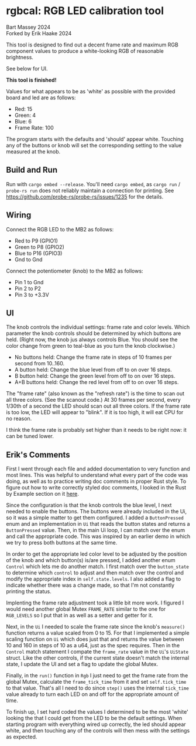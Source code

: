 # rgbcal: RGB LED calibration tool
Bart Massey 2024  
Forked by Erik Haake 2024

This tool is designed to find out a decent frame rate and
maximum RGB component values to produce a white-looking RGB
of reasonable brightness.

See below for UI.

**This tool is finished!**

Values for what appears to be as 'white' as possible with the provided board 
and led are as follows:

- Red: 15
- Green: 4
- Blue: 6
- Frame Rate: 100

The program starts with the defaults and 'should' appear white. Touching any
of the buttons or knob will set the corresponding setting to the value
measured at the knob.

## Build and Run

Run with `cargo embed --release`. You'll need `cargo embed`, as
`cargo run` / `probe-rs run` does not reliably maintain a
connection for printing. See
https://github.com/probe-rs/probe-rs/issues/1235 for the
details.

## Wiring

Connect the RGB LED to the MB2 as follows:

* Red to P9 (GPIO1)
* Green to P8 (GPIO2)
* Blue to P16 (GPIO3)
* Gnd to Gnd

Connect the potentiometer (knob) to the MB2 as follows:

* Pin 1 to Gnd
* Pin 2 to P2
* Pin 3 to +3.3V

## UI

The knob controls the individual settings: frame rate and
color levels. Which parameter the knob controls should be
determined by which buttons are held. (Right now, the knob
jus always controls Blue. You should see the color change
from green to teal-blue as you turn the knob clockwise.)

* No buttons held: Change the frame rate in steps of 10
  frames per second from 10..160.
* A button held: Change the blue level from off to on over
  16 steps.
* B button held: Change the green level from off to on over
  16 steps.
* A+B buttons held: Change the red level from off to on over
  16 steps.

The "frame rate" (also known as the "refresh rate") is the
time to scan out all three colors. (See the scanout code.)
At 30 frames per second, every 1/30th of a second the LED
should scan out all three colors. If the frame rate is too
low, the LED will appear to "blink". If it is too high, it
will eat CPU for no reason.

I think the frame rate is probably set higher than it needs
to be right now: it can be tuned lower.

## Erik's Comments

First I went through each file and added documentation to very function and most lines. This was helpful to understand what every part of the code was doing, as well as to practice writing doc comments in proper Rust style. To figure out how to write correctly styled doc comments, I looked in the Rust by Example section on it [here](https://doc.rust-lang.org/rust-by-example/meta/doc.html).

Since the configuration is that the knob controls the blue level, I next needed to enable the buttons. The buttons were already included in the Ui, so it was a simple matter to get them configured. I added a `ButtonPressed` enum and an implementation in `Ui` that reads the button states and returns a `ButtonPressed` value. Then, in the main Ui loop, I can match over the enum and call the appropriate code. This was inspired by an earlier demo in which we try to press both buttons at the same time. 

In order to get the appropriate led color level to be adjusted by the position of the knob and which button(s) is/are pressed, I added another enum `Control` which lets me do another match. I first match over the `button_state` to determine which `control` to adjust and then match over the control and modify the appropriate index in `self.state.levels`. I also added a flag to indicate whether there was a change made, so that I'm not constantly printing the status.

Implenting the frame rate adjustment took a little bit more work. I figured I would need another global Mutex `FRAME_RATE` similar to the one for `RGB_LEVELS` so I put that in as well as a setter and getter for it.

Next, in the `Ui` I needed to scale the frame rate since the knob's `measure()` function returns a value scaled from 0 to 15. For that I implemented a simple scaling function on `Ui` which does just that and returns the value between 10 and 160 in steps of 10 as a u64, just as the spec requires. Then in  the `Control` match statement I compate the `frame_rate` value in the `Ui`'s  `UiState` struct. Like the other controls, if the current state doesn't match the internal state, I update the UI and set a flag to update the global Mutex.

Finally, in the `run()` function in `Rgb` I just need to get the frame rate from the global Mutex, calculate the `frame_tick_time` from it and set `self.tick_time` to that value. That's all I need to do since `step()` uses the internal `tick_time` value already to turn each LED on and off for the appropriate amount of time.

To finish up, I set hard coded the values I determined to be the most 'white' looking the that I could get from the LED to be the default settings. When starting program with everything wired up correctly, the led should appear white, and then touching any of the controls will then mess with the settings as expected.
